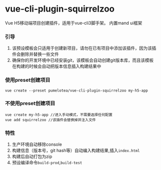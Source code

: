# vue-cli-plugin-squirrelzoo
Vue H5移动端项目创建插件，适用于vue-cli3脚手架。
内置mand ui框架

### 引导
1. 该预设模板会只适用于创建新项目，请勿在已有项目中添加该插件，因为该插件会删除并替换一些文件
2. 确保你的开发环境中已经安装git，该模板会自动创建git版本库，而且该模板在构建的时候会自动把版本信息插入构建结果中

### 使用preset创建项目
```
vue create --preset pumelotea/vue-cli-plugin-squirrelzoo my-h5-app
```

### 不使用preset创建项目
```
vue create my-h5-app //进入手动模式，不需要选择任何配置
vue add squirrelzoo //该插件会替换掉并注入文件
```

### 特性
1. 生产环境自动移除console
2. 构建信息（版本号，git hash等）自动编入构建结果,插入`index.html`
3. 构建后自动打包为zip
4. 预设编译命令`build-prod`,`build-test`
